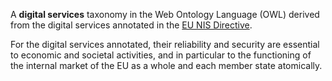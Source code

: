 A **digital services** taxonomy in the Web Ontology Language (OWL) derived from the digital services annotated in the [EU NIS Directive](https://eur-lex.europa.eu/legal-content/EN/TXT/HTML/?uri=CELEX:32016L1148&from=EN#ntr17-L_2016194EN.01000101-E0017).

For the digital services annotated, their reliability and security are essential to economic and societal activities, and in particular to the functioning of the internal market of the EU as a whole and each member state atomically.
